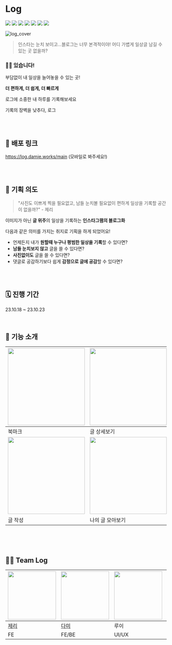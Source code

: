 # Log
<img src="https://img.shields.io/badge/figma-F24E1E?style=for-the-badge&logo=figma&logoColor=white"> <img src="https://img.shields.io/badge/javascript-F7DF1E?style=for-the-badge&logo=javascript&logoColor=black"> <img src="https://img.shields.io/badge/react-61DAFB?style=for-the-badge&logo=react&logoColor=black">
<img src="https://img.shields.io/badge/styled--components-DB7093?style=for-the-badge&logo=styled-components&logoColor=white"> <img src="https://img.shields.io/badge/nodejs-339933?style=for-the-badge&logo=node.js&logoColor=white"> <img src="https://img.shields.io/badge/express-000000?style=for-the-badge&logo=express&logoColor=white"> <img src="https://img.shields.io/badge/vercel-000000?style=for-the-badge&logo=vercel&logoColor=white">

![log_cover](https://github.com/sideProject-log/.github/assets/45158550/af30b1f8-a2ca-407b-9dea-799b07153038)


> 인스타는 눈치 보이고…블로그는 너무 본격적이야!
어디 가볍게 일상글 남길 수 있는 곳 없을까?

### 🙋‍♂️ 있습니다!

부담없이 내 일상을 늘어놓을 수 있는 곳!

**더 편하게, 더 쉽게, 더 빠르게** <br/>

로그에 소중한 내 하루를 기록해보세요

기록의 장벽을 낮추다, 로그

<br/>
<br/>

## 🔗 배포 링크
https://log.damie.works/main (모바일로 봐주세요!)

<br/>
<br/>

## 🎯 기획 의도

> "사진도 이쁘게 찍을 필요없고, 남들 눈치볼 필요없이 편하게 일상을 기록할 공간이 없을까?" - 제리

이미지가 아닌 **글 위주**의 일상을 기록하는 **인스타그램의 블로그화**

다음과 같은 의미를 가지는 취지로 기획을 하게 되었어요!
- 언제든지 내가 **원할때 누구나 평범한 일상을 기록**할 수 있다면?
- **남들 눈치보지 않고** 글을 쓸 수 있다면?
- **사진없이도** 글을 쓸 수 있다면?
- 댓글로 공감하기보다 쉽게 **감정으로 글에 공감**할 수 있다면?


<br/>
<br/>

## 🗓️ 진행 기간
23.10.18 ~ 23.10.23

<br/>


## 📌 기능 소개

|<img src="https://github.com/hjy0951/hjy0951/assets/45158550/b9679c57-9037-4ef1-b5b1-9f30b4fed877" width="240px"/> | <img src="https://github.com/hjy0951/hjy0951/assets/45158550/3bf892b1-ec6e-42b6-bf09-ac4a69e7eaef" width="240px"/> | <img src="https://github.com/hjy0951/hjy0951/assets/45158550/f12821fc-8450-4e41-9242-d87e1260a046" width="240px"/>
|---|---|---|
|북마크|글 상세보기|이모지 댓글|
| <img src="https://github.com/hjy0951/hjy0951/assets/45158550/449527f0-c30a-4dab-9da6-2c27054546a0" width="240px"/>| <img src="https://github.com/hjy0951/hjy0951/assets/45158550/dfcb062b-7d84-4adb-a5ae-5419226c7a21" width="240px"/>|||
|글 작성|나의 글 모아보기||


<br/>
<br/>
<br/>

## 💁‍♂️ Team Log


|<img src="https://avatars.githubusercontent.com/u/58854041?v=4" width="150px" height="150px"/>|<img src="https://avatars.githubusercontent.com/u/55003317?v=4" width="150px" height="150px"/>|<img src="https://user-images.githubusercontent.com/49177223/221573884-1222feb3-5206-4bd0-bb5a-c1d79f75781b.png" width="150px" height="150px"/>|<img src="https://avatars.githubusercontent.com/u/45158550?v=4" width="150px" height="150px"/>|
|---|---|---|---|
|[제리](https://github.com/pepperdad)|[다미](https://github.com/damie824)|루이|[준](https://github.com/hjy0951)|
|FE|FE/BE|UI/UX|FE|
